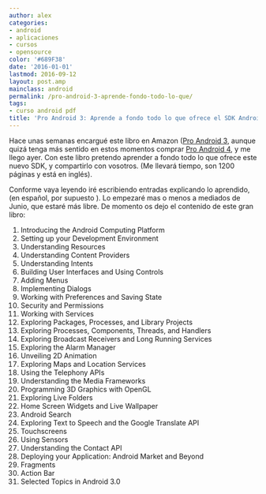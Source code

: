 ```yaml
---
author: alex
categories:
- android
- aplicaciones
- cursos
- opensource
color: '#689F38'
date: '2016-01-01'
lastmod: 2016-09-12
layout: post.amp
mainclass: android
permalink: /pro-android-3-aprende-fondo-todo-lo-que/
tags:
- curso android pdf
title: 'Pro Android 3: Aprende a fondo todo lo que ofrece el SDK Android 4.0'
---
```


Hace unas semanas encargué este libro en Amazon ([Pro Android 3](http://amzn.to/2cxpfZV ), aunque quizá tenga más sentido en estos momentos comprar [Pro Android 4](http://amzn.to/2cxqUO8 ), y me llego ayer. Con este libro pretendo aprender a fondo todo lo que ofrece este nuevo SDK, y compartirlo con vosotros. (Me llevará tiempo, son 1200 páginas y está en inglés).

Conforme vaya leyendo iré escribiendo entradas explicando lo aprendido, (en español, por supuesto ). Lo empezaré mas o menos a mediados de Junio, que estaré más libre. De momento os dejo el contenido de este gran libro:

<!--more--><!--ad-->

<figure>
    <amp-img on="tap:lightbox1" role="button" tabindex="0" layout="responsive"  height="500" width="456" src="https://lh3.googleusercontent.com/-kOeV7g_zZ7M/Td-CkTyKI1I/AAAAAAAAAiU/3KErtvRJIAw/s288/proAndroid3.png"></amp-img>
</figure>

  1. Introducing the Android Computing Platform
  2. Setting up your Development Environment
  3. Understanding Resources
  4. Understanding Content Providers
  5. Understanding Intents
  6. Building User Interfaces and Using Controls
  7. Adding Menus
  8. Implementing Dialogs
  9. Working with Preferences and Saving State
 10. Security and Permissions
 11. Working with Services
 12. Exploring Packages, Processes, and Library Projects
 13. Exploring Processes, Components, Threads, and Handlers
 14. Exploring Broadcast Receivers and Long Running Services
 15. Exploring the Alarm Manager
 16. Unveiling 2D Animation
 17. Exploring Maps and Location Services
 18. Using the Telephony APIs
 19. Understanding the Media Frameworks
 20. Programming 3D Graphics with OpenGL
 21. Exploring Live Folders
 22. Home Screen Widgets and Live Wallpaper
 23. Android Search
 24. Exploring Text to Speech and the Google Translate API
 25. Touchscreens
 26. Using Sensors
 27. Understanding the Contact API
 28. Deploying your Application: Android Market and Beyond
 29. Fragments
 30. Action Bar
 31. Selected Topics in Android 3.0